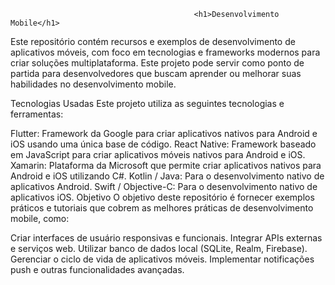                                              <h1>Desenvolvimento Mobile</h1>
Este repositório contém recursos e exemplos de desenvolvimento de aplicativos móveis, com foco em tecnologias e frameworks modernos para criar soluções multiplataforma. Este projeto pode servir como ponto de partida para desenvolvedores que buscam aprender ou melhorar suas habilidades no desenvolvimento mobile.

Tecnologias Usadas
Este projeto utiliza as seguintes tecnologias e ferramentas:

Flutter: Framework da Google para criar aplicativos nativos para Android e iOS usando uma única base de código.
React Native: Framework baseado em JavaScript para criar aplicativos móveis nativos para Android e iOS.
Xamarin: Plataforma da Microsoft que permite criar aplicativos nativos para Android e iOS utilizando C#.
Kotlin / Java: Para o desenvolvimento nativo de aplicativos Android.
Swift / Objective-C: Para o desenvolvimento nativo de aplicativos iOS.
Objetivo
O objetivo deste repositório é fornecer exemplos práticos e tutoriais que cobrem as melhores práticas de desenvolvimento mobile, como:

Criar interfaces de usuário responsivas e funcionais.
Integrar APIs externas e serviços web.
Utilizar banco de dados local (SQLite, Realm, Firebase).
Gerenciar o ciclo de vida de aplicativos móveis.
Implementar notificações push e outras funcionalidades avançadas.
